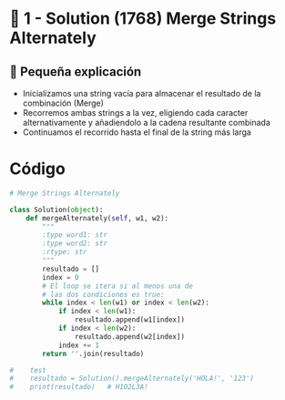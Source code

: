 # 💙 1 - Solution (1768) Merge Strings Alternately

## 💙 Pequeña explicación

- Inicializamos una string vacía para almacenar el resultado de la combinación (Merge)
- Recorremos ambas strings a la vez, eligiendo cada caracter alternativamente y añadiendolo a la cadena resultante combinada
- Continuamos el recorrido hasta el final de la string más larga

# Código
```python
# Merge Strings Alternately

class Solution(object):
    def mergeAlternately(self, w1, w2):
        """
        :type word1: str
        :type word2: str
        :rtype: str
        """
        resultado = []
        index = 0
        # El loop se itera si al menos una de 
        # las dos condiciones es true:
        while index < len(w1) or index < len(w2):
            if index < len(w1):
                resultado.append(w1[index])
            if index < len(w2):
                resultado.append(w2[index])
            index += 1
        return ''.join(resultado)

#    test
#    resultado = Solution().mergeAlternately('HOLA!', '123')
#    print(resultado)   # H1O2L3A!

```
